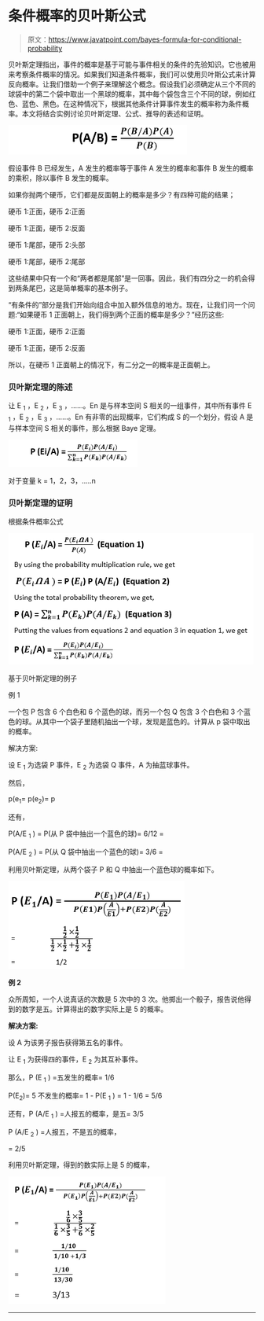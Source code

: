 # 条件概率的贝叶斯公式

> 原文：<https://www.javatpoint.com/bayes-formula-for-conditional-probability>

贝叶斯定理指出，事件的概率是基于可能与事件相关的条件的先验知识。它也被用来考察条件概率的情况。如果我们知道条件概率，我们可以使用贝叶斯公式来计算反向概率。让我们借助一个例子来理解这个概念。假设我们必须确定从三个不同的球袋中的第二个袋中取出一个黑球的概率，其中每个袋包含三个不同的球，例如红色、蓝色、黑色。在这种情况下，根据其他条件计算事件发生的概率称为条件概率。本文将结合实例讨论贝叶斯定理、公式、推导的表述和证明。

![Bayes Formula for Conditional probability](img/dc319c66c8e1d38b1e0092310dd505e3.png)

假设事件 B 已经发生，A 发生的概率等于事件 A 发生的概率和事件 B 发生的概率的乘积，除以事件 B 发生的概率。

如果你抛两个硬币，它们都是反面朝上的概率是多少？有四种可能的结果；

硬币 1:正面，硬币 2:正面

硬币 1:正面，硬币 2:反面

硬币 1:尾部，硬币 2:头部

硬币 1:尾部，硬币 2:尾部

这些结果中只有一个和“两者都是尾部”是一回事。因此，我们有四分之一的机会得到两条尾巴，这是简单概率的基本例子。

“有条件的”部分是我们开始向组合中加入额外信息的地方。现在，让我们问一个问题:“如果硬币 1 正面朝上，我们得到两个正面的概率是多少？”经历这些:

硬币 1:正面，硬币 2:正面

硬币 1:正面，硬币 2:反面

所以，在硬币 1 正面朝上的情况下，有二分之一的概率是正面朝上。

### 贝叶斯定理的陈述

让 E <sub>1</sub> ，E <sub>2</sub> ，E <sub>3</sub> ，……。En 是与样本空间 S 相关的一组事件，其中所有事件 E <sub>1</sub> ，E <sub>2</sub> ，E <sub>3</sub> ，……。En 有非零的出现概率，它们构成 S 的一个划分，假设 A 是与样本空间 S 相关的事件，那么根据 Baye 定理。

![Bayes Formula for Conditional probability](img/76a10e19478c79d99433571958a4a8d3.png)

对于变量 k = 1，2，3，…..n

### 贝叶斯定理的证明

根据条件概率公式

![Bayes Formula for Conditional probability](img/88e2512dd74576efd2bb439e01840f21.png)

基于贝叶斯定理的例子

例 1

一个包 P 包含 6 个白色和 6 个蓝色的球，而另一个包 Q 包含 3 个白色和 3 个蓝色的球。从其中一个袋子里随机抽出一个球，发现是蓝色的。计算从 p 袋中取出的概率。

解决方案:

设 E <sub>1</sub> 为选袋 P 事件，E <sub>2</sub> 为选袋 Q 事件，A 为抽蓝球事件。

然后，

p(e<sub>1</sub>= p(e<sub>2</sub>)= p

还有，

P(A/E <sub>1</sub> ) = P(从 P 袋中抽出一个蓝色的球)= 6/12 =

P(A/E <sub>2</sub> ) = P(从 Q 袋中抽出一个蓝色的球)= 3/6 =

利用贝叶斯定理，从两个袋子 P 和 Q 中抽出一个蓝色球的概率如下。

![Bayes Formula for Conditional probability](img/31bcb16688f616f2fa300cd5e23dfc28.png)

**例 2**

众所周知，一个人说真话的次数是 5 次中的 3 次。他掷出一个骰子，报告说他得到的数字是五。计算得出的数字实际上是 5 的概率。

**解决方案:**

设 A 为该男子报告获得第五名的事件。

让 E <sub>1</sub> 为获得四的事件，E <sub>2</sub> 为其互补事件。

那么，P (E <sub>1</sub> ) =五发生的概率= 1/6

P(E<sub>2</sub>)= 5 不发生的概率= 1 - P(E <sub>1</sub> ) = 1 - 1/6 = 5/6

还有，P (A/E <sub>1</sub> ) =人报五的概率，是五= 3/5

P (A/E <sub>2</sub> ) =人报五，不是五的概率，

= 2/5

利用贝叶斯定理，得到的数实际上是 5 的概率，

![Bayes Formula for Conditional probability](img/cc711f486c36cc42a313dc265a178b41.png)

* * *